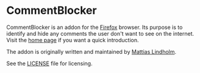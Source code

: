 # CommentBlocker

CommentBlocker is an addon for the [Firefox](https://www.mozilla.org/firefox/) browser.
Its purpose is to identify and hide any comments the user don't want to see on the internet.
Visit the [home page](http://www.commentblocker.org/) if you want a quick introduction.

The addon is originally written and maintained by [Mattias Lindholm](http://www.xertoz.com/).

See the [LICENSE](LICENSE) file for licensing.